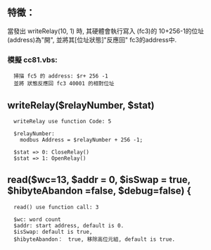 
## 特徵：

當發出 writeRelay(10, 1) 時, 其硬體會執行寫入 (fc3)的 10+256-1的位址(address)為"開",  並將其[位址狀態]"反應回" fc3的address中.
### 模擬 cc81.vbs:
```
  掃描 fc5 的 address: $r+ 256 -1
  並將 狀態反應回 fc3 40001 的相對位址 

```
## writeRelay($relayNumber, $stat)
```
  writeRelay use function Code: 5

  $relayNumber:
    modbus Address = $relayNumber + 256 -1;

  $stat => 0: CloseRelay()
  $stat => 1: OpenRelay()

```

## read($wc=13, $addr = 0, $isSwap = true, $hibyteAbandon =false, $debug=false) {

```
  read() use function call: 3

  $wc: word count
  $addr: start address, default is 0.
  $isSwap: default is true,
  $hibyteAbandon：　true, 移除高位元組, default is true.

```
